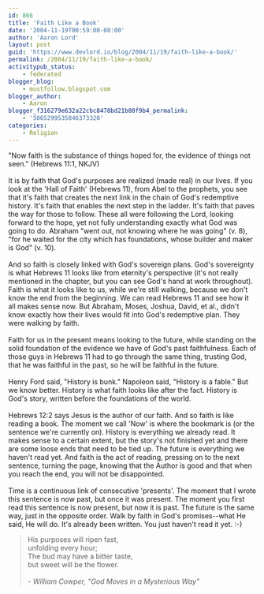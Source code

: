 ```yaml
---
id: 866
title: 'Faith Like a Book'
date: '2004-11-19T00:59:00-08:00'
author: 'Aaron Lord'
layout: post
guid: 'https://www.devlord.io/blog/2004/11/19/faith-like-a-book/'
permalink: /2004/11/19/faith-like-a-book/
activitypub_status:
    - federated
blogger_blog:
    - mustfollow.blogspot.com
blogger_author:
    - Aaron
blogger_f316279e632a22cbc8478bd21b80f9b4_permalink:
    - '5065299535846373320'
categories:
    - Religion
---
```


"Now faith is the substance of things hoped for, the evidence of things not seen." (Hebrews 11:1, NKJV)<br /><br />It is by faith that God's purposes are realized (made real) in our lives. If you look at the 'Hall of Faith' (Hebrews 11), from Abel to the prophets, you see that it's faith that creates the next link in the chain of God's redemptive history. It's faith that enables the next step in the ladder. It's faith that paves the way for those to follow. These all were following the Lord, looking forward to the hope, yet not fully understanding exactly what God was going to do. Abraham "went out, not knowing where he was going" (v. 8), "for he waited for the city which has foundations, whose builder and maker is God" (v. 10).<br /><br />And so faith is closely linked with God's sovereign plans. God's sovereignty is what Hebrews 11 looks like from eternity's perspective (it's not really mentioned in the chapter, but you can see God's hand at work throughout). Faith is what it looks like to us, while we're still walking, because we don't know the end from the beginning. We can read Hebrews 11 and see how it all makes sense now. But Abraham, Moses, Joshua, David, et al., didn't know exactly how their lives would fit into God's redemptive plan. They were walking by faith.<br /><br />Faith for us in the present means looking to the future, while standing on the solid foundation of the evidence we have of God's past faithfulness. Each of those guys in Hebrews 11 had to go through the same thing, trusting God, that he was faithful in the past, so he will be faithful in the future.<br /><br />Henry Ford said, "History is bunk." Napoleon said, "History is a fable." But we know better. History is what faith looks like after the fact. History is God's story, written before the foundations of the world.<br /><br />Hebrews 12:2 says Jesus is the author of our faith. And so faith is like reading a book. The moment we call 'Now' is where the bookmark is (or the sentence we're currently on). History is everything we already read. It makes sense to a certain extent, but the story's not finished yet and there are some loose ends that need to be tied up. The future is everything we haven't read yet. And faith is the act of reading, pressing on to the next sentence, turning the page, knowing that the Author is good and that when you reach the end, you will not be disappointed.<br /><br />Time is a continuous link of consecutive 'presents'. The moment that I wrote this sentence is now past, but once it was present. The moment you first read this sentence is now present, but now it is past. The future is the same way, just in the opposite order. Walk by faith in God's promises--what He said, He will do. It's already been written. You just haven't read it yet. :-)<br /><blockquote>His purposes will ripen fast,<br />unfolding every hour;<br />The bud may have a bitter taste,<br />but sweet will be the flower.<br /><br /><i>- William Cowper, "God Moves in a Mysterious Way"</i></blockquote><div class="blogger-post-footer"><img width='1' height='1' src='' alt='' /></div>